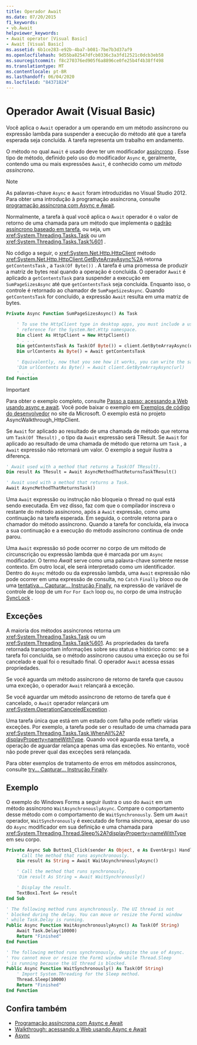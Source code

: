 ```yaml
---
title: Operador Await
ms.date: 07/20/2015
f1_keywords:
- vb.Await
helpviewer_keywords:
- Await operator [Visual Basic]
- Await [Visual Basic]
ms.assetid: 6b1ce283-e92b-4ba7-b081-7be7b3d37af9
ms.openlocfilehash: 9d55ba82547dfcb0336c3a3fd12521c0dcb3eb58
ms.sourcegitcommit: f8c270376ed905f6a8896ce0fe25b4f4b38ff498
ms.translationtype: MT
ms.contentlocale: pt-BR
ms.lasthandoff: 06/04/2020
ms.locfileid: "84371824"
---
```

# <a name="await-operator-visual-basic"></a>Operador Await (Visual Basic)

Você aplica o `Await` operador a um operando em um método assíncrono ou expressão lambda para suspender a execução do método até que a tarefa esperada seja concluída. A tarefa representa um trabalho em andamento.

O método no qual `Await` é usado deve ter um modificador [assíncrono](../modifiers/async.md) . Esse tipo de método, definido pelo uso do modificador `Async` e, geralmente, contendo uma ou mais expressões `Await`, é conhecido como um *método assíncrono*.

> [!NOTE]
> As palavras-chave `Async` e `Await` foram introduzidas no Visual Studio 2012. Para obter uma introdução à programação assíncrona, consulte [programação assíncrona com Async e Await](../../programming-guide/concepts/async/index.md).

Normalmente, a tarefa à qual você aplica o `Await` operador é o valor de retorno de uma chamada para um método que implementa o [padrão assíncrono baseado em tarefa](https://www.microsoft.com/download/details.aspx?id=19957), ou seja, um <xref:System.Threading.Tasks.Task> ou um <xref:System.Threading.Tasks.Task%601> .

No código a seguir, o <xref:System.Net.Http.HttpClient> método <xref:System.Net.Http.HttpClient.GetByteArrayAsync%2A> retorna `getContentsTask` , a `Task(Of Byte())` . A tarefa é uma promessa de produzir a matriz de bytes real quando a operação é concluída. O operador `Await` é aplicado a `getContentsTask` para suspender a execução em `SumPageSizesAsync` até que `getContentsTask` seja concluída. Enquanto isso, o controle é retornado ao chamador de `SumPageSizesAsync`. Quando `getContentsTask` for concluído, a expressão `Await` resulta em uma matriz de bytes.

```vb
Private Async Function SumPageSizesAsync() As Task

    ' To use the HttpClient type in desktop apps, you must include a using directive and add a
    ' reference for the System.Net.Http namespace.
    Dim client As HttpClient = New HttpClient()
    ' . . .
    Dim getContentsTask As Task(Of Byte()) = client.GetByteArrayAsync(url)
    Dim urlContents As Byte() = Await getContentsTask

    ' Equivalently, now that you see how it works, you can write the same thing in a single line.
    'Dim urlContents As Byte() = Await client.GetByteArrayAsync(url)
    ' . . .
End Function
```

> [!IMPORTANT]
> Para obter o exemplo completo, consulte [Passo a passo: acessando a Web usando async e await](../../programming-guide/concepts/async/walkthrough-accessing-the-web-by-using-async-and-await.md). Você pode baixar o exemplo em [Exemplos de código do desenvolvedor](https://code.msdn.microsoft.com/Async-Sample-Accessing-the-9c10497f) no site da Microsoft. O exemplo está no projeto AsyncWalkthrough_HttpClient.

Se `Await` for aplicado ao resultado de uma chamada de método que retorna um `Task(Of TResult)` , o tipo da `Await` expressão será TResult. Se `Await` for aplicado ao resultado de uma chamada de método que retorna um `Task` , a `Await` expressão não retornará um valor. O exemplo a seguir ilustra a diferença.

```vb
' Await used with a method that returns a Task(Of TResult).
Dim result As TResult = Await AsyncMethodThatReturnsTaskTResult()

' Await used with a method that returns a Task.
Await AsyncMethodThatReturnsTask()
```

Uma `Await` expressão ou instrução não bloqueia o thread no qual está sendo executada. Em vez disso, faz com que o compilador inscreva o restante do método assíncrono, após a `Await` expressão, como uma continuação na tarefa esperada. Em seguida, o controle retorna para o chamador do método assíncrono. Quando a tarefa for concluída, ela invoca a sua continuação e a execução do método assíncrono continua de onde parou.

Uma `Await` expressão só pode ocorrer no corpo de um método de circunscrição ou expressão lambda que é marcada por um `Async` modificador. O termo *Await* serve como uma palavra-chave somente nesse contexto. Em outro local, ele será interpretado como um identificador. Dentro do `Async` método ou da expressão lambda, uma `Await` expressão não pode ocorrer em uma expressão de consulta, no `Catch` `Finally` bloco ou de uma [tentativa... Capturar... Instrução Finally](../statements/try-catch-finally-statement.md), na expressão de variável de controle de loop de um `For` `For Each` loop ou, no corpo de uma instrução [SyncLock](../statements/synclock-statement.md) .

## <a name="exceptions"></a>Exceções

A maioria dos métodos assíncronos retorna um <xref:System.Threading.Tasks.Task> ou um <xref:System.Threading.Tasks.Task%601>. As propriedades da tarefa retornada transportam informações sobre seu status e histórico como: se a tarefa foi concluída, se o método assíncrono causou uma exceção ou se foi cancelado e qual foi o resultado final. O operador `Await` acessa essas propriedades.

Se você aguarda um método assíncrono de retorno de tarefa que causou uma exceção, o operador `Await` relançará a exceção.

Se você aguardar um método assíncrono de retorno de tarefa que é cancelado, o `Await` operador relançará um <xref:System.OperationCanceledException> .

Uma tarefa única que está em um estado com falha pode refletir várias exceções.  Por exemplo, a tarefa pode ser o resultado de uma chamada para <xref:System.Threading.Tasks.Task.WhenAll%2A?displayProperty=nameWithType>. Quando você aguarda essa tarefa, a operação de aguardar relança apenas uma das exceções. No entanto, você não pode prever qual das exceções será relançada.

Para obter exemplos de tratamento de erros em métodos assíncronos, consulte [try... Capturar... Instrução Finally](../statements/try-catch-finally-statement.md).

## <a name="example"></a>Exemplo

O exemplo do Windows Forms a seguir ilustra o uso do `Await` em um método assíncrono `WaitAsynchronouslyAsync`. Compare o comportamento desse método com o comportamento de `WaitSynchronously`. Sem um `Await` operador, `WaitSynchronously` é executado de forma síncrona, apesar do uso do `Async` modificador em sua definição e uma chamada para <xref:System.Threading.Thread.Sleep%2A?displayProperty=nameWithType> em seu corpo.

```vb
Private Async Sub Button1_Click(sender As Object, e As EventArgs) Handles Button1.Click
    ' Call the method that runs asynchronously.
    Dim result As String = Await WaitAsynchronouslyAsync()

    ' Call the method that runs synchronously.
    'Dim result As String = Await WaitSynchronously()

    ' Display the result.
    TextBox1.Text &= result
End Sub

' The following method runs asynchronously. The UI thread is not
' blocked during the delay. You can move or resize the Form1 window
' while Task.Delay is running.
Public Async Function WaitAsynchronouslyAsync() As Task(Of String)
    Await Task.Delay(10000)
    Return "Finished"
End Function

' The following method runs synchronously, despite the use of Async.
' You cannot move or resize the Form1 window while Thread.Sleep
' is running because the UI thread is blocked.
Public Async Function WaitSynchronously() As Task(Of String)
    ' Import System.Threading for the Sleep method.
    Thread.Sleep(10000)
    Return "Finished"
End Function
```

## <a name="see-also"></a>Confira também

- [Programação assíncrona com Async e Await](../../programming-guide/concepts/async/index.md)
- [Walkthrough: acessando a Web usando Async e Await](../../programming-guide/concepts/async/walkthrough-accessing-the-web-by-using-async-and-await.md)
- [Async](../modifiers/async.md)
